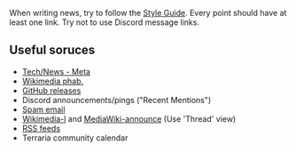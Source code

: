 When writing news, try to follow the [Style Guide](https://github.com/MMK21Hub/News/blob/master/Style%20Guide.md). Every point should have at least one link. Try not to use Discord message links.

## Useful soruces
 - [Tech/News - Meta](https://meta.wikimedia.org/wiki/Special:MyLanguage/Tech/News/Latest)
 - [Wikimedia phab.](https://phabricator.wikimedia.org/notification/)
 - [GitHub releases](https://github.com/notifications)
 - Discord announcements/pings ("Recent Mentions")
 - [Spam email](https://mail.google.com/mail/u/2/)
 - [Wikimedia-l](https://lists.wikimedia.org/pipermail/wikimedia-l/) and [MediaWiki-announce](https://lists.wikimedia.org/pipermail/mediawiki-announce/) (Use 'Thread' view)
 - [RSS feeds](https://feedreader.com/)
 - Terraria community calendar
